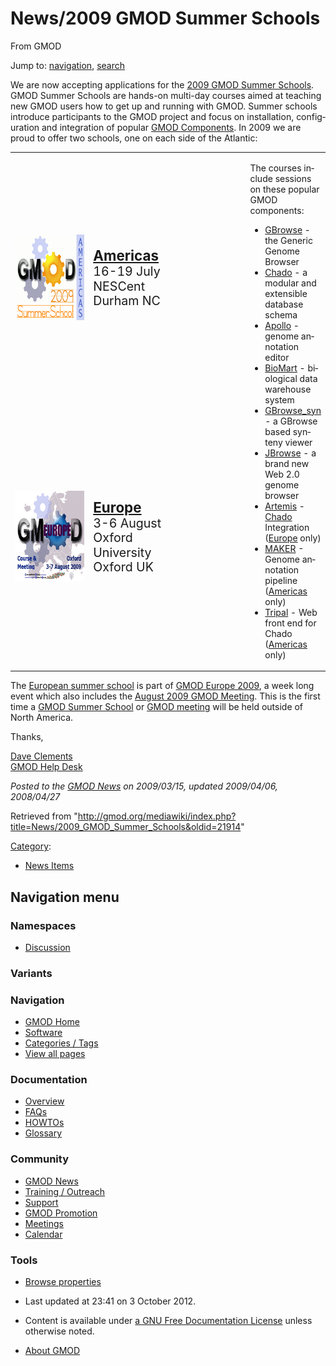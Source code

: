 <div id="mw-page-base" class="noprint">

</div>

<div id="mw-head-base" class="noprint">

</div>

<div id="content" class="mw-body" role="main">

<span id="top"></span>

<div id="mw-js-message" style="display:none;">

</div>



# <span dir="auto">News/2009 GMOD Summer Schools</span>

<div id="bodyContent">

<div id="siteSub">

From GMOD

</div>

<div id="contentSub">

</div>

<div id="jump-to-nav" class="mw-jump">

Jump to: [navigation](#mw-navigation), [search](#p-search)

</div>

<div id="mw-content-text" class="mw-content-ltr" lang="en" dir="ltr">

We are now accepting applications for the
<a href="../GMOD_Summer_School" class="mw-redirect"
title="GMOD Summer School">2009 GMOD Summer Schools</a>. GMOD Summer
Schools are hands-on multi-day courses aimed at teaching new GMOD users
how to get up and running with GMOD. Summer schools introduce
participants to the GMOD project and focus on installation,
configuration and integration of popular [GMOD
Components](../GMOD_Components "GMOD Components"). In 2009 we are proud
to offer two schools, one on each side of the Atlantic:

<table style="vertical-align: middle; width=80%" data-cellpadding="10">
<colgroup>
<col style="width: 25%" />
<col style="width: 25%" />
<col style="width: 25%" />
<col style="width: 25%" />
</colgroup>
<tbody>
<tr class="odd">
<td style="text-align: center;"><a
href="../2009_GMOD_Summer_School_-_Americas" title="Americas"><img
src="../../mediawiki/images/2/2d/2009SummerSchoolAmericas170.png"
width="170" height="137" alt="Americas" /></a></td>
<td><span style="font-size: 160%; line-height: 120%"><strong><a
href="../2009_GMOD_Summer_School_-_Americas"
title="2009 GMOD Summer School - Americas">Americas</a></strong></span><span
style="font-size: 140%; line-height: 120%"><br />
16-19 July<br />
NESCent<br />
Durham NC</span></td>
<td rowspan="2" data-bgcolor="#eeeeee" width="2px"></td>
<td rowspan="2"><p>The courses include sessions on these popular GMOD
components:</p>
<ul>
<li><a href="../GBrowse.1" title="GBrowse">GBrowse</a> - the Generic
Genome Browser</li>
<li><a href="../Chado" class="mw-redirect" title="Chado">Chado</a> - a
modular and extensible database schema</li>
<li><a href="../Apollo.1" title="Apollo">Apollo</a> - genome annotation
editor</li>
<li><a href="../BioMart" title="BioMart">BioMart</a> - biological data
warehouse system</li>
<li><a href="../GBrowse_syn.1" title="GBrowse syn">GBrowse_syn</a> - a
GBrowse based synteny viewer</li>
<li><a href="../JBrowse.1" title="JBrowse">JBrowse</a> - a brand new Web
2.0 genome browser</li>
<li><a href="../Artemis" title="Artemis">Artemis</a> - <a
href="../Chado" class="mw-redirect" title="Chado">Chado</a> Integration
(<a href="../2009_GMOD_Summer_School_-_Europe"
title="2009 GMOD Summer School - Europe">Europe</a> only)</li>
<li><a href="../MAKER.1" title="MAKER">MAKER</a> - Genome annotation
pipeline (<a href="../2009_GMOD_Summer_School_-_Americas"
title="2009 GMOD Summer School - Americas">Americas</a> only)</li>
<li><a href="../Tripal.1" title="Tripal">Tripal</a> - Web front end for
Chado (<a href="../2009_GMOD_Summer_School_-_Americas"
title="2009 GMOD Summer School - Americas">Americas</a> only)</li>
</ul></td>
</tr>
<tr class="even">
<td style="text-align: center;"><a
href="../2009_GMOD_Summer_School_-_Europe" title="Europe"><img
src="../../mediawiki/images/b/b5/GMOD2009Europe170.png" width="170"
height="145" alt="Europe" /></a></td>
<td><span style="font-size: 160%; line-height: 120%"><strong><a
href="../2009_GMOD_Summer_School_-_Europe"
title="2009 GMOD Summer School - Europe">Europe</a></strong></span><span
style="font-size: 140%; line-height: 120%"><br />
3-6 August<br />
Oxford University<br />
Oxford UK</span></td>
</tr>
</tbody>
</table>

The [European summer
school](../2009_GMOD_Summer_School_-_Europe "2009 GMOD Summer School - Europe")
is part of [GMOD Europe 2009](../GMOD_Europe_2009 "GMOD Europe 2009"), a
week long event which also includes the [August 2009 GMOD
Meeting](../August_2009_GMOD_Meeting "August 2009 GMOD Meeting"). This
is the first time a <a href="../GMOD_Summer_School" class="mw-redirect"
title="GMOD Summer School">GMOD Summer School</a> or [GMOD
meeting](../Meetings "Meetings") will be held outside of North America.

Thanks,

[Dave Clements](../User%3AClements "User%3AClements")  
[GMOD Help Desk](../GMOD_Help_Desk "GMOD Help Desk")

  

<div class="newsfooter">

*Posted to the [GMOD News](../GMOD_News "GMOD News") on 2009/03/15,
updated 2009/04/06, 2008/04/27*

</div>

</div>

<div class="printfooter">

Retrieved from
"<http://gmod.org/mediawiki/index.php?title=News/2009_GMOD_Summer_Schools&oldid=21914>"

</div>

<div id="catlinks" class="catlinks">

<div id="mw-normal-catlinks" class="mw-normal-catlinks">

[Category](../Special:Categories "Special:Categories"):

- [News Items](../Category%3ANews_Items "Category%3ANews Items")

</div>

</div>

<div class="visualClear">

</div>

</div>

</div>

<div id="mw-navigation">

## Navigation menu

<div id="mw-head">



<div id="left-navigation">

<div id="p-namespaces" class="vectorTabs" role="navigation"
aria-labelledby="p-namespaces-label">

### Namespaces


- <span id="ca-talk"><a
  href="http://gmod.org/mediawiki/index.php?title=Talk:News/2009_GMOD_Summer_Schools&amp;action=edit&amp;redlink=1"
  accesskey="t"
  title="Discussion about the content page [t]">Discussion</a></span>

</div>

<div id="p-variants" class="vectorMenu emptyPortlet" role="navigation"
aria-labelledby="p-variants-label">

### 

### Variants[](#)

<div class="menu">

</div>

</div>

</div>





</div>

</div>

</div>

<div id="mw-panel">

<div id="p-logo" role="banner">

<a href="../Main_Page"
style="background-image: url(../../images/GMOD-cogs.png);"
title="Visit the main page"></a>

</div>

<div id="p-Navigation" class="portal" role="navigation"
aria-labelledby="p-Navigation-label">

### Navigation

<div class="body">

- <span id="n-GMOD-Home">[GMOD Home](../Main_Page)</span>
- <span id="n-Software">[Software](../GMOD_Components)</span>
- <span id="n-Categories-.2F-Tags">[Categories /
  Tags](../Categories)</span>
- <span id="n-View-all-pages">[View all
  pages](../Special:AllPages)</span>

</div>

</div>

<div id="p-Documentation" class="portal" role="navigation"
aria-labelledby="p-Documentation-label">

### Documentation

<div class="body">

- <span id="n-Overview">[Overview](../Overview)</span>
- <span id="n-FAQs">[FAQs](../Category%3AFAQ)</span>
- <span id="n-HOWTOs">[HOWTOs](../Category%3AHOWTO)</span>
- <span id="n-Glossary">[Glossary](../Glossary)</span>

</div>

</div>

<div id="p-Community" class="portal" role="navigation"
aria-labelledby="p-Community-label">

### Community

<div class="body">

- <span id="n-GMOD-News">[GMOD News](../GMOD_News)</span>
- <span id="n-Training-.2F-Outreach">[Training /
  Outreach](../Training_and_Outreach)</span>
- <span id="n-Support">[Support](../Support)</span>
- <span id="n-GMOD-Promotion">[GMOD Promotion](../GMOD_Promotion)</span>
- <span id="n-Meetings">[Meetings](../Meetings)</span>
- <span id="n-Calendar">[Calendar](../Calendar)</span>

</div>

</div>

<div id="p-tb" class="portal" role="navigation"
aria-labelledby="p-tb-label">

### Tools

<div class="body">


- <span id="t-smwbrowselink"><a href="../Special%3ABrowse/News-2F2009_GMOD_Summer_Schools"
  rel="smw-browse">Browse properties</a></span>


</div>

</div>

</div>

</div>

<div id="footer" role="contentinfo">

- <span id="footer-info-lastmod">Last updated at 23:41 on 3 October
  2012.</span>
<!-- - <span id="footer-info-viewcount">9,380 page views.</span> -->
- <span id="footer-info-copyright">Content is available under
  <a href="http://www.gnu.org/licenses/fdl-1.3.html" class="external"
  rel="nofollow">a GNU Free Documentation License</a> unless otherwise
  noted.</span>

<!-- -->

- <span id="footer-places-about">[About
  GMOD](../GMOD:About "GMOD:About")</span>

<!-- -->






</div>

